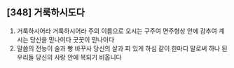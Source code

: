 ## [348] 거룩하시도다

1) 거룩하시어라 거룩하시어라 주의 이름으로 오시는 구주여 면주형상 안에 감추여 계시는 당신을 믿나이다 굿꿋이 믿나이다  
2) 말씀의 전능이 술과 빵 바꾸사 당신의 살과 피 있게 하심 같이 한마디 말로써 하나 된 우리들 당신의 사랑 안에 복되기 비옵니다
